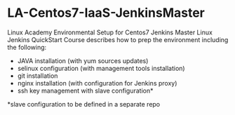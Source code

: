 # LA-Centos7-IaaS-JenkinsMaster
Linux Academy Environmental Setup for Centos7 Jenkins Master
Linux Jenkins QuickStart Course describes how to prep the environment including the following:
* JAVA installation (with yum sources updates)
* selinux configuration (with management tools installation)
* git installation
* nginx installation (with configuration for Jenkins proxy)
* ssh key management with slave configuration*

*slave configuration to be defined in a separate repo
